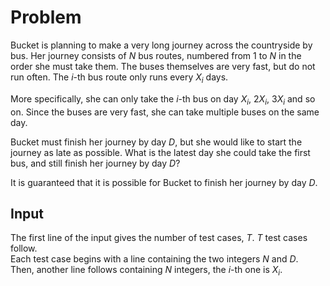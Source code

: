# Problem

Bucket is planning to make a very long journey across the countryside by bus. Her journey consists of $N$ bus routes, numbered from $1$ to $N$ in the order she must take them. The buses themselves are very fast, but do not run often. The $i$-th bus route only runs every $X_i$ days.

More specifically, she can only take the $i$-th bus on day $X_i$, $2X_i$, $3X_i$ and so on. Since the buses are very fast, she can take multiple buses on the same day.

Bucket must finish her journey by day $D$, but she would like to start the journey as late as possible. What is the latest day she could take the first bus, and still finish her journey by day $D$?

It is guaranteed that it is possible for Bucket to finish her journey by day $D$.

## Input

The first line of the input gives the number of test cases, $T$. $T$ test cases follow.  
Each test case begins with a line containing the two integers $N$ and $D$.  
Then, another line follows containing $N$ integers, the $i$-th one is $X_i$.

